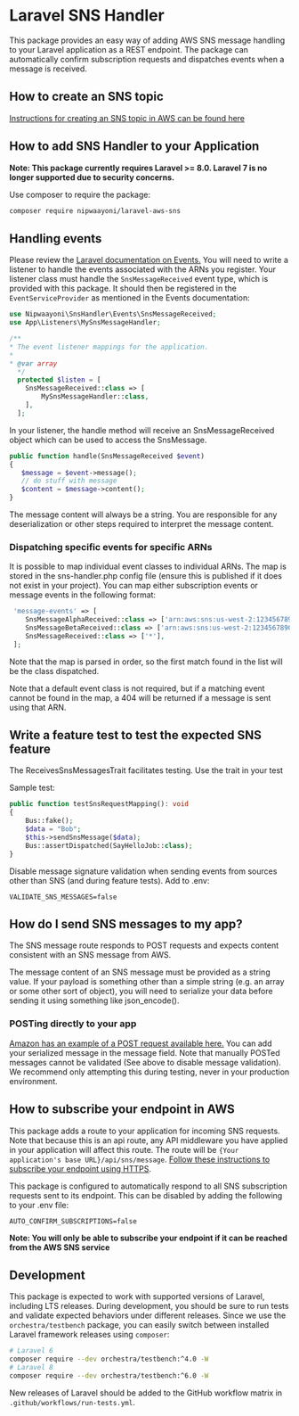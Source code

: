 # Laravel SNS Handler

This package provides an easy way of adding AWS SNS message handling to your Laravel application as a REST endpoint. The package can automatically confirm subscription requests and dispatches events when a message is received.

## How to create an SNS topic

[Instructions for creating an SNS topic in AWS can be found here](https://docs.aws.amazon.com/sns/latest/dg/sns-create-topic.html)

## How to add SNS Handler to your Application

**Note: This package currently requires Laravel >= 8.0. Laravel 7 is no longer supported due to security concerns.**

Use composer to require the package:

```bash
composer require nipwaayoni/laravel-aws-sns
```

## Handling events

Please review the [Laravel documentation on Events.](https://laravel.com/docs/8.x/events) You will need to write a listener to handle the events associated with the ARNs you register. Your listener class must handle the `SnsMessageReceived` event type, which is provided with this package. It should then be registered in the `EventServiceProvider` as mentioned in the Events documentation:

```php
use Nipwaayoni\SnsHandler\Events\SnsMessageReceived;
use App\Listeners\MySnsMessageHandler;

/**
* The event listener mappings for the application.
*
* @var array
  */
  protected $listen = [
    SnsMessageReceived::class => [
        MySnsMessageHandler::class,
    ],
  ];
 ```

In your listener, the handle method will receive an SnsMessageReceived object which can be used to access the SnsMessage.

```php
public function handle(SnsMessageReceived $event)
{
   $message = $event->message();
   // do stuff with message
   $content = $message->content();
}
```

The message content will always be a string. You are responsible for any deserialization or other steps required to interpret the message content.

### Dispatching specific events for specific ARNs

It is possible to map individual event classes to individual ARNs. The map is stored in the sns-handler.php config file (ensure this is published if it does not exist in your project). You can map either subscription events or message events in the following format:

```php
 'message-events' => [
    SnsMessageAlphaReceived::class => ['arn:aws:sns:us-west-2:123456789012:AlphaTopic'],
    SnsMessageBetaReceived::class => ['arn:aws:sns:us-west-2:123456789012:BetaTopic', 'arn:aws:sns:us-west-2:123456789012:GammaTopic'],
    SnsMessageReceived::class => ['*'],
 ];
```

Note that the map is parsed in order, so the first match found in the list will be the class dispatched.

Note that a default event class is not required, but if a matching event cannot be found in the map, a 404 will be returned if a message is sent using that ARN.

## Write a feature test to test the expected SNS feature

The ReceivesSnsMessagesTrait facilitates testing. Use the trait in your test

Sample test:

```php
public function testSnsRequestMapping(): void
{
    Bus::fake();
    $data = "Bob";
    $this->sendSnsMessage($data);
    Bus::assertDispatched(SayHelloJob::class);
}
```

Disable message signature validation when sending events from sources other than SNS (and during feature tests). Add to .env:

```
VALIDATE_SNS_MESSAGES=false
```

## How do I send SNS messages to my app?

The SNS message route responds to POST requests and expects content consistent with an SNS message from AWS.

The message content of an SNS message must be provided as a string value. If your payload is something other than a simple string (e.g. an array or some other sort of object), you will need to serialize your data before sending it using something like json_encode().

### POSTing directly to your app

[Amazon has an example of a POST request available here.](https://docs.aws.amazon.com/sns/latest/dg/sns-http-https-endpoint-as-subscriber.html)
You can add your serialized message in the message field. Note that manually POSTed messages cannot be validated (See above to disable message validation). We recommend only attempting this during testing, never in your production environment.


## How to subscribe your endpoint in AWS

This package adds a route to your application for incoming SNS requests. Note that because this is an api route, any API middleware you have applied in your application will affect this route. The route will be `{Your application's base URL}/api/sns/message`.
[Follow these instructions to subscribe your endpoint using HTTPS](https://docs.aws.amazon.com/sns/latest/dg/sns-http-https-endpoint-as-subscriber.html).

This package is configured to automatically respond to all SNS subscription requests sent to its endpoint. This can be disabled by adding the following to your .env file:

```
AUTO_CONFIRM_SUBSCRIPTIONS=false
```

**Note: You will only be able to subscribe your endpoint if it can be reached from the AWS SNS service**

## Development

This package is expected to work with supported versions of Laravel, including LTS releases. During development, you should be sure to run tests and validate expected behaviors under different releases. Since we use the `orchestra/testbench` package, you can easily switch between installed Laravel framework releases using `composer`:

```bash
# Laravel 6
composer require --dev orchestra/testbench:^4.0 -W
# Laravel 8
composer require --dev orchestra/testbench:^6.0 -W
```

New releases of Laravel should be added to the GitHub workflow matrix in `.github/workflows/run-tests.yml`.
